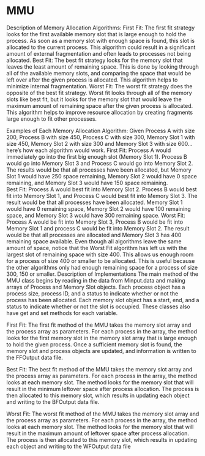 # MMU
Description of Memory Allocation Algorithms:
First Fit: The first fit strategy looks for the first available memory slot that is large enough to hold the process. As soon as a memory slot with enough space is found, this slot is allocated to the current process. This algorithm could result in a significant amount of external fragmentation and often leads to processes not being allocated. 
Best Fit:  The best fit strategy looks for the memory slot that leaves the least amount of remaining space. This is done by looking through all of the available memory slots, and comparing the space that would be left over after the given process is allocated. This algorithm helps to minimize internal fragmentation. 
Worst Fit: The worst fit strategy does the opposite of the best fit strategy. Worst fit looks through all of the memory slots like best fit, but it looks for the memory slot that would leave the maximum amount of remaining space after the given process is allocated. This algorithm helps to improve resource allocation by creating fragments large enough to fit other processes. 

Examples of Each Memory Allocation Algorithm:
Given Process A with size 200, Process B with size 450, Process C with size 300, Memory Slot 1 with size 450, Memory Slot 2 with size 300 and Memory Slot 3 with size 600… here’s how each algorithm would work. 
First Fit: Process A would immediately go into the first big enough slot (Memory Slot 1). Process B would go into Memory Slot 3 and Process C would go into Memory Slot 2. The results would be that all processes have been allocated, but Memory Slot 1 would have 250 space remaining, Memory Slot 2 would have 0 space remaining, and Memory Slot 3 would have 150 space remaining.  
Best Fit: Process A would best fit into Memory Slot 2. Process B would best fit into Memory Slot 1, and Process C would best fit into Memory Slot 3. The result would be that all processes have been allocated. Memory Slot 1 would have 0 remaining space, Memory Slot 2 would have 100 remaining space, and Memory Slot 3 would have 300 remaining space. 
Worst Fit: Process A would be fit into Memory Slot 3, Process B would be fit into Memory Slot 1 and process C would be fit into Memory Slot 2. The result would be that all processes are allocated and Memory Slot 3 has 400 remaining space available.
Even though all algorithms leave the same amount of space, notice that the Worst Fit algorithm has left us with the largest slot of remaining space with size 400. This allows us enough room for a process of size 400 or smaller to be allocated. This is useful because the other algorithms only had enough remaining space for a process of size 300, 150 or smaller. 
Description of Implementations
The main method of the MMU class begins by reading in the data from Minput.data and making arrays of Process and Memory Slot objects. Each process object has a process size, process ID, and a status to indicate whether or not the process has been allocated. Each memory slot object has a start, end, and a status to indicate whether or not the slot is occupied. These classes also have get and set methods for each variable.

First Fit: The first fit method of the MMU takes the memory slot array and the process array as parameters. For each process in the array, the method looks for the first memory slot in the memory slot array that is large enough to hold the given process. Once a sufficient memory slot is found, the memory slot and process objects are updated, and information is written to the FFOutput data file. 

Best Fit: The best fit method of the MMU takes the memory slot array and the process array as parameters. For each process in the array, the method looks at each memory slot. The method looks for the memory slot that will result in the minimum leftover space after process allocation. The process is then allocated to this memory slot, which results in updating each object and writing to the BFOutput data file.

Worst Fit: The worst fit method of the MMU takes the memory slot array and the process array as parameters. For each process in the array, the method looks at each memory slot. The method looks for the memory slot that will result in the maximum amount of leftover space after process allocation. The process is then allocated to this memory slot, which results in updating each object and writing to the WFOutput data file
